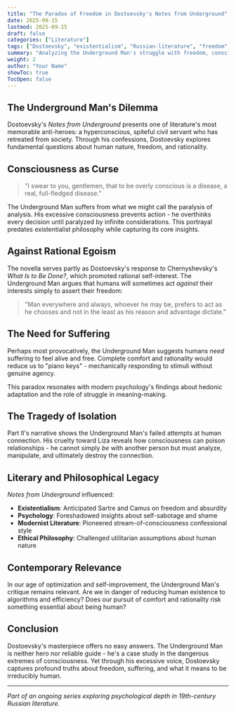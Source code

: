 ```yaml
---
title: "The Paradox of Freedom in Dostoevsky's Notes from Underground"
date: 2025-09-15
lastmod: 2025-09-15
draft: false
categories: ["Literature"]
tags: ["Dostoevsky", "existentialism", "Russian-literature", "freedom", "psychology"]
summary: "Analyzing the Underground Man's struggle with freedom, consciousness, and the human need for suffering in Dostoevsky's seminal work."
weight: 2
author: "Your Name"
showToc: true
TocOpen: false
---
```


## The Underground Man's Dilemma

Dostoevsky's *Notes from Underground* presents one of literature's most memorable anti-heroes: a hyperconscious, spiteful civil servant who has retreated from society. Through his confessions, Dostoevsky explores fundamental questions about human nature, freedom, and rationality.

## Consciousness as Curse

> "I swear to you, gentlemen, that to be overly conscious is a disease, a real, full-fledged disease."

The Underground Man suffers from what we might call the paralysis of analysis. His excessive consciousness prevents action - he overthinks every decision until paralyzed by infinite considerations. This portrayal predates existentialist philosophy while capturing its core insights.

## Against Rational Egoism

The novella serves partly as Dostoevsky's response to Chernyshevsky's *What Is to Be Done?*, which promoted rational self-interest. The Underground Man argues that humans will sometimes act *against* their interests simply to assert their freedom:

> "Man everywhere and always, whoever he may be, prefers to act as he chooses and not in the least as his reason and advantage dictate."

## The Need for Suffering

Perhaps most provocatively, the Underground Man suggests humans *need* suffering to feel alive and free. Complete comfort and rationality would reduce us to "piano keys" - mechanically responding to stimuli without genuine agency.

This paradox resonates with modern psychology's findings about hedonic adaptation and the role of struggle in meaning-making.

## The Tragedy of Isolation

Part II's narrative shows the Underground Man's failed attempts at human connection. His cruelty toward Liza reveals how consciousness can poison relationships - he cannot simply *be* with another person but must analyze, manipulate, and ultimately destroy the connection.

## Literary and Philosophical Legacy

*Notes from Underground* influenced:
- **Existentialism**: Anticipated Sartre and Camus on freedom and absurdity
- **Psychology**: Foreshadowed insights about self-sabotage and shame
- **Modernist Literature**: Pioneered stream-of-consciousness confessional style
- **Ethical Philosophy**: Challenged utilitarian assumptions about human nature

## Contemporary Relevance

In our age of optimization and self-improvement, the Underground Man's critique remains relevant. Are we in danger of reducing human existence to algorithms and efficiency? Does our pursuit of comfort and rationality risk something essential about being human?

## Conclusion

Dostoevsky's masterpiece offers no easy answers. The Underground Man is neither hero nor reliable guide - he's a case study in the dangerous extremes of consciousness. Yet through his excessive voice, Dostoevsky captures profound truths about freedom, suffering, and what it means to be irreducibly human.

---

*Part of an ongoing series exploring psychological depth in 19th-century Russian literature.*
